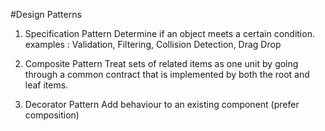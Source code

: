 #Design Patterns

1. Specification Pattern
Determine if an object meets a certain condition.
 examples : Validation, Filtering, Collision Detection, Drag Drop

2. Composite Pattern
Treat sets of related items as one unit by going through a common contract that is implemented by both the root and leaf items.

3. Decorator Pattern
Add behaviour to an existing component (prefer composition)


